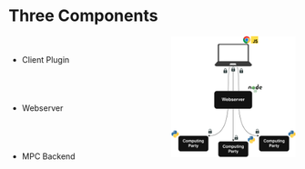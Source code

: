 # Three Components

<div style="display: flex; align-items: flex-start; justify-content: space-between;">
  <div style="flex: 1; max-width: 50%; padding-right: 20px;">
    <ul style="margin-top: 1rem;">
      <br>
      <li v-click="1">Client Plugin</li>
      <br>
      <br>
      <br>
      <br>
      <li v-click="2">Webserver</li>
      <br>
      <br>
      <br>
      <br>
      <li v-click="3">MPC Backend</li>
    </ul>
  </div>
  <div style="flex: 1; text-align: right;">
    <img src="../../figures/system-design.png" alt="System Design Diagram" style="max-width: 90%; height: auto;" />
  </div>
</div>

<SlideCurrentNo class="absolute bottom-8 right-10"/>

<style scoped>
.nested-gray {
  font-size: 0.8em;
  color: #555555 !important;
}
</style>
